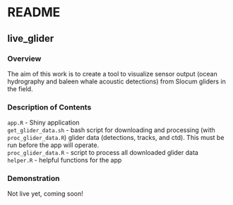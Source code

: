 README
================

## live_glider

### Overview

The aim of this work is to create a tool to visualize sensor output (ocean hydrography and baleen whale acoustic detections) from Slocum gliders in the field.

### Description of Contents

`app.R` - Shiny application  
`get_glider_data.sh` - bash script for downloading and processing (with `proc_glider_data.R`) glider data (detections, tracks, and ctd). This must be run before the app will operate.  
`proc_glider_data.R` - script to process all downloaded glider data  
`helper.R` - helpful functions for the app  

### Demonstration

Not live yet, coming soon!
